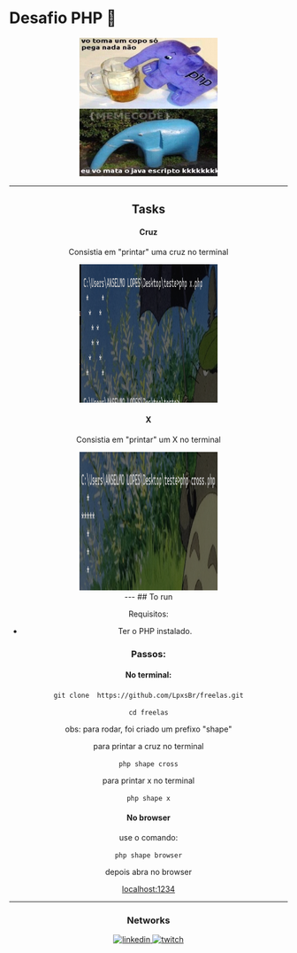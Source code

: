# Desafio PHP 🐘

<center>
    <img src="./assets/elefante-bebo.jpeg"
    alt="elefante bebo php freela"
    width=250
    height=250/>


---

## Tasks

#### Cruz

Consistia em "printar" uma cruz no terminal

<center>
    <img src="./assets/screenshotX.png"
        alt="cross"
        width=250
        height=250/>
</center>


#### X

Consistia em "printar" um X no terminal

<center>
    <img src="./assets/screenshotCross.png"
        alt="x"
        width=250
        height=250/>
</center>
---
## To run

Requisitos:
- Ter o PHP instalado.

### Passos:

#### No terminal:

``` git clone  https://github.com/LpxsBr/freelas.git ```

``` cd freelas ```

obs: para rodar, foi criado um prefixo "shape"

para printar a cruz no terminal

``` php shape cross ```

para printar x no terminal

``` php shape x ```

#### No browser

use o comando:

``` php shape browser ```

depois abra no browser

[localhost:1234](http://localhost:1234)

---

### Networks

[
    <img src="./assets/linkedout.png"
    alt="linkedin"
    width=50
    height=20/>
](https://www.linkedin.com/in/anselmolopess/)
[
    <img src="./assets/twitch.png"
    alt="twitch"
    width=50
    height=20/>
](https://www.twitch.tv/lpxsbr_)
